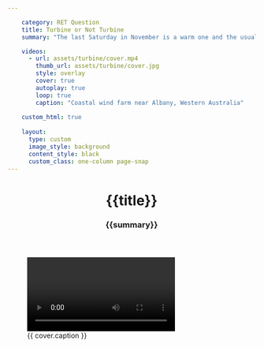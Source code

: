 ```yaml
---

    category: RET Question
    title: Turbine or Not Turbine
    summary: "The last Saturday in November is a warm one and the usually work-boots-only construction compound of Boco Rock Wind Farm is filled with visitors young and old. The ever-impressive women of the CWA are busy in a corner of the airy lunch room assembling mixed plates of a sandwich, half a jam-and-cream scone and a slice—a delicious bargain at $4. Nearby, Bella Cay is blowing out the candles on her 9th birthday cake, and homeschooling mother Nancy Groves is busy gathering information for a study unit devoted to renewable energy."

    videos:
      - url: assets/turbine/cover.mp4
        thumb_url: assets/turbine/cover.jpg
        style: overlay
        cover: true
        autoplay: true
        loop: true
        caption: "Coastal wind farm near Albany, Western Australia"
    
    custom_html: true
    
    layout:
      type: custom
      image_style: background
      content_style: black
      custom_class: one-column page-snap
---
```


<figure class='cover-area video' style="background-image: url({{ cover.thumb_url }})">
  <header>
    <h1 class='title'>{{title}}</h1>
    <h3 class='subtitle'>{{summary}}</h3>
  </header>
  <video src="{{ cover.url }}" type="video/mp4" style="background: {{ cover.thumb_url }} no-repeat; background-size: cover" data-autoplay=true loop></video>
  <figcaption>{{ cover.caption }}</figcaption>
  <a href='geo:-35.042977,117.90521?label=Albany Wind farm' class='show-map'></a>
  <!-- <a href='#page-content' class='page-scroll'><i class='icon-ios7-arrow-down'></i></a> -->
</figure>
